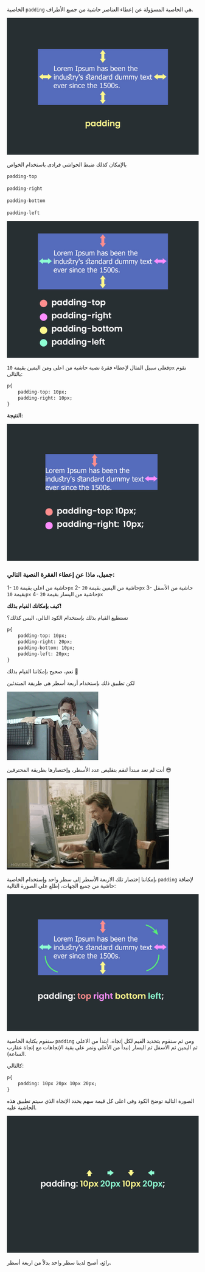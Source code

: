 الخاصية `padding` هي الخاصية المسؤولة عن إعطاء العناصر حاشية من جميع الأطراف. 

![image|690x492](./assets/1.jpg)  

بالإمكان كذلك ضبط الحواشي فرادى باستخدام الخواص 

    padding-top

    padding-right

    padding-bottom

    padding-left

![image|690x492](./assets/2.jpg)  

فعلى سبيل المثال لإعطاء فقرة نصية حاشية من اعلى ومن اليمين بقيمة `10px` نقوم بالتالي:

```
p{
    padding-top: 10px;
    padding-right: 10px;
}
```

**النتيجة:**

![image|690x492](./assets/3.jpg)  


### جميل، ماذا عن إعطاء الفقرة النصية التالي:

1- حاشية من اعلى بقيمة `10px`
2- حاشية من اليمين بقيمة `20px`
3- حاشية من الأسفل بقيمة `10px`
4- حاشية من اليسار بقيمة `20px`

**كيف بإمكانك القيام بذلك!**

تستطيع القيام بذلك بإستخدام الكود التالي، اليس كذلك؟

```
p{
    padding-top: 10px;
    padding-right: 20px;
    padding-bottom: 10px;
    padding-left: 20px;
}
```

نعم، صحيح بإمكاننا القيام بذلك :clap:

لكن تطبيق ذلك بإستخدام أربعة أسطر هي طريقة المبتدئين 

![image](./assets/5.gif)  

 أنت لم تعد مبتدأ لنقم بتقليص عدد الأسطر، وإختصارها بطريقة المحترفين :sunglasses:

![image](./assets/6.gif) 

بإمكاننا إختصار تلك الاربعة الأسطر إلى سطر واحد وإستخدام الخاصية `padding` لإضافة حاشية من جميع الجهات، إطلع على الصورة التالية:

![image|690x492](./assets/4.jpg)  

سنقوم بكتابة الخاصية `padding` ومن ثم سنقوم بتحديد القيم لكل إتجاة، ابتدأ من الاعلى ثم اليمين ثم الاسفل ثم اليسار (نبدأ من الأعلى ونمر على بقية الإتجاهات مع إتجاة عقارب الساعة).

كالتالي:

```
p{
    padding: 10px 20px 10px 20px;
}
```

الصورة التالية توضح الكود وفي اعلى كل قيمة سهم يحدد الإتجاة الذي سيتم تطبيق هذه الحاشية عليه.

![image|690x492](./assets/8.jpg)  

رائع، أصبح لدينا سطر واحد بدلاً من اربعة أسطر.